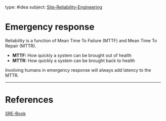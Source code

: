 type: #idea
subject: [Site-Reliability-Engineering](Site-Reliability-Engineering.md)
<!-- Subject should be a hub note -->
# Emergency response

Reliability is a function of Mean Time To Failure (MTTF) and Mean Time To Repair (MTTR).

- **MTTF:** How quickly a system can be brought out of health
- **MTTR:** How quickly a system can be brought back to health

Involving humans in emergency response will always add latency to the MTTR.

---
# References
<!-- What references back up this idea -->
[SRE-Book](SRE-Book.md)